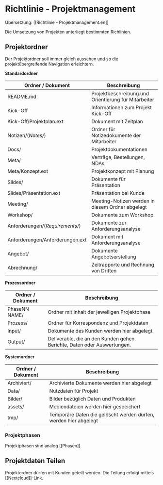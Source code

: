 # Richtlinie - Projektmanagement
Übersetzung: [[Richtlinie - Projektmanagement.en]]

Die Umsetzung von Projekten unterliegt bestimmten Richlinien.

## Projektordner

Der Projektordner soll immer gleich aussehen und so die projektübergreifende Navigation erleichtern.

**Standardordner**

| Ordner / Dokument               | Beschreibung                                         |
| ------------------------------- | ---------------------------------------------------- |
| README.md                       | Projektbeschreibung und Orientierung für Mitarbeiter |
| Kick-Off                        | Informationen zum Projekt Kick-Off                   |
| Kick-Off/Projektplan.ext        | Dokument mit Zeitplan                                |
| Notizen/(*Notes/*)              | Ordner für Notizedokumente der Mitarbeiter           |
| Docs/                           | Projektdokumentationen                               |
| Meta/                           | Verträge, Bestellungen, NDAs                         |
| Meta/Konzept.ext                | Projektkonzept mit Planung                           |
| Slides/                         | Dokumente für Präsentation                           |
| Slides/Präsentation.ext         | Präsentation bei Kunde                               |
| Meeting/                        | Meeting-Notizen werden in diesem Ordner abgelegt     |
| Workshop/                       | Dokumente zum Workshop                               |
| Anforderungen/(*Requirements/*) | Dokumente zur Anforderungsanalyse                    |
| Anforderungen/Anforderungen.ext | Dokument mit Anforderungsanalyse                     |
| Angebot/                        | Dokumente Angebotserstellung                         |
| Abrechnung/                     | Zeitrapporte und Rechnung von Dritten                |

**Prozessordner**

| Ordner / Dokument | Beschreibung                                                             |
| ----------------- | ------------------------------------------------------------------------ |
| PhaseNN NAME/     | Ordner mit Inhalt der jeweiligen Projektphase                            |
| Prozess/          | Ordner für Korrespondenz und Projektdaten                                |
| Input/            | Dokumente des Kunden werden hier abgelegt                                |
| Output/           | Deliverable, die an den Kunden gehen. Berichte, Daten oder Auswertungen. |

**Systemordner**

| Ordner / Dokument | Beschreibung                                                     |
| ----------------- | ---------------------------------------------------------------- |
| Archiviert/       | Archivierte Dokumente werden hier abgelegt                       |
| Data/             | Nutzdaten für Projekt                                            |
| Bilder/           | Bilder bezüglich Daten und Produkten                             |
| assets/           | Mediendateien werden hier gespeichert                            |
| tmp/              | Temporäre Daten die gelöscht werden dürfen, werden hier abgelegt |

### Projektphasen

Projektphasen sind analog [[Phasen]].

## Projektdaten Teilen

Projektordner dürfen mit Kunden geteilt werden. Die Teilung erfolgt mittels [[Nextcloud]]-Link.